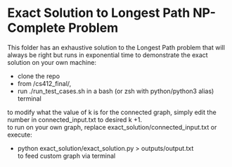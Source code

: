 # Exact Solution to Longest Path NP-Complete Problem

This folder has an exhaustive solution to the Longest Path problem that will always be right but runs in exponential time
to demonstrate the exact solution on your own machine:
- clone the repo
- from /cs412_final/,
- run ./run_test_cases.sh in a bash (or zsh with python/python3 alias) terminal

to modify what the value of k is for the connected graph, simply edit the number in connected_input.txt to desired k +1.\
to run on your own graph, replace exact_solution/connected_input.txt or execute:
- python exact_solution/exact_solution.py > outputs/output.txt\
to feed custom graph via terminal
